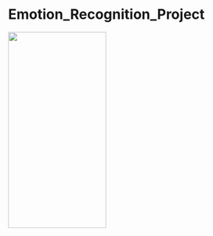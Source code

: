 ﻿# Emotion_Recognition_Project


<img src="https://camo.githubusercontent.com/..." data-canonical-src="![1](https://user-images.githubusercontent.com/61511510/205941461-9b6750da-9974-44b6-9d5b-4c4d27c258b8.png)
" width="200" height="400" />
